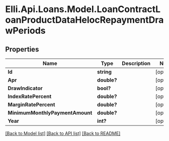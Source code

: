 # Elli.Api.Loans.Model.LoanContractLoanProductDataHelocRepaymentDrawPeriods
## Properties

Name | Type | Description | Notes
------------ | ------------- | ------------- | -------------
**Id** | **string** |  | [optional] 
**Apr** | **double?** |  | [optional] 
**DrawIndicator** | **bool?** |  | [optional] 
**IndexRatePercent** | **double?** |  | [optional] 
**MarginRatePercent** | **double?** |  | [optional] 
**MinimumMonthlyPaymentAmount** | **double?** |  | [optional] 
**Year** | **int?** |  | [optional] 

[[Back to Model list]](../README.md#documentation-for-models) [[Back to API list]](../README.md#documentation-for-api-endpoints) [[Back to README]](../README.md)

